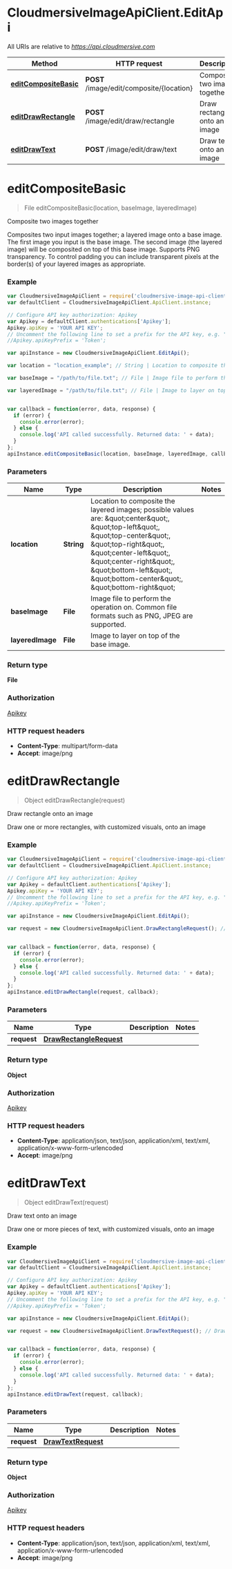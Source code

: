 # CloudmersiveImageApiClient.EditApi

All URIs are relative to *https://api.cloudmersive.com*

Method | HTTP request | Description
------------- | ------------- | -------------
[**editCompositeBasic**](EditApi.md#editCompositeBasic) | **POST** /image/edit/composite/{location} | Composite two images together
[**editDrawRectangle**](EditApi.md#editDrawRectangle) | **POST** /image/edit/draw/rectangle | Draw rectangle onto an image
[**editDrawText**](EditApi.md#editDrawText) | **POST** /image/edit/draw/text | Draw text onto an image


<a name="editCompositeBasic"></a>
# **editCompositeBasic**
> File editCompositeBasic(location, baseImage, layeredImage)

Composite two images together

Composites two input images together; a layered image onto a base image.  The first image you input is the base image.  The second image (the layered image) will be composited on top of this base image.  Supports PNG transparency.  To control padding you can include transparent pixels at the border(s) of your layered images as appropriate.

### Example
```javascript
var CloudmersiveImageApiClient = require('cloudmersive-image-api-client');
var defaultClient = CloudmersiveImageApiClient.ApiClient.instance;

// Configure API key authorization: Apikey
var Apikey = defaultClient.authentications['Apikey'];
Apikey.apiKey = 'YOUR API KEY';
// Uncomment the following line to set a prefix for the API key, e.g. "Token" (defaults to null)
//Apikey.apiKeyPrefix = 'Token';

var apiInstance = new CloudmersiveImageApiClient.EditApi();

var location = "location_example"; // String | Location to composite the layered images; possible values are: \"center\", \"top-left\", \"top-center\", \"top-right\", \"center-left\", \"center-right\", \"bottom-left\", \"bottom-center\", \"bottom-right\"

var baseImage = "/path/to/file.txt"; // File | Image file to perform the operation on.  Common file formats such as PNG, JPEG are supported.

var layeredImage = "/path/to/file.txt"; // File | Image to layer on top of the base image.


var callback = function(error, data, response) {
  if (error) {
    console.error(error);
  } else {
    console.log('API called successfully. Returned data: ' + data);
  }
};
apiInstance.editCompositeBasic(location, baseImage, layeredImage, callback);
```

### Parameters

Name | Type | Description  | Notes
------------- | ------------- | ------------- | -------------
 **location** | **String**| Location to composite the layered images; possible values are: \&quot;center\&quot;, \&quot;top-left\&quot;, \&quot;top-center\&quot;, \&quot;top-right\&quot;, \&quot;center-left\&quot;, \&quot;center-right\&quot;, \&quot;bottom-left\&quot;, \&quot;bottom-center\&quot;, \&quot;bottom-right\&quot; | 
 **baseImage** | **File**| Image file to perform the operation on.  Common file formats such as PNG, JPEG are supported. | 
 **layeredImage** | **File**| Image to layer on top of the base image. | 

### Return type

**File**

### Authorization

[Apikey](../README.md#Apikey)

### HTTP request headers

 - **Content-Type**: multipart/form-data
 - **Accept**: image/png

<a name="editDrawRectangle"></a>
# **editDrawRectangle**
> Object editDrawRectangle(request)

Draw rectangle onto an image

Draw one or more rectangles, with customized visuals, onto an image

### Example
```javascript
var CloudmersiveImageApiClient = require('cloudmersive-image-api-client');
var defaultClient = CloudmersiveImageApiClient.ApiClient.instance;

// Configure API key authorization: Apikey
var Apikey = defaultClient.authentications['Apikey'];
Apikey.apiKey = 'YOUR API KEY';
// Uncomment the following line to set a prefix for the API key, e.g. "Token" (defaults to null)
//Apikey.apiKeyPrefix = 'Token';

var apiInstance = new CloudmersiveImageApiClient.EditApi();

var request = new CloudmersiveImageApiClient.DrawRectangleRequest(); // DrawRectangleRequest | 


var callback = function(error, data, response) {
  if (error) {
    console.error(error);
  } else {
    console.log('API called successfully. Returned data: ' + data);
  }
};
apiInstance.editDrawRectangle(request, callback);
```

### Parameters

Name | Type | Description  | Notes
------------- | ------------- | ------------- | -------------
 **request** | [**DrawRectangleRequest**](DrawRectangleRequest.md)|  | 

### Return type

**Object**

### Authorization

[Apikey](../README.md#Apikey)

### HTTP request headers

 - **Content-Type**: application/json, text/json, application/xml, text/xml, application/x-www-form-urlencoded
 - **Accept**: image/png

<a name="editDrawText"></a>
# **editDrawText**
> Object editDrawText(request)

Draw text onto an image

Draw one or more pieces of text, with customized visuals, onto an image

### Example
```javascript
var CloudmersiveImageApiClient = require('cloudmersive-image-api-client');
var defaultClient = CloudmersiveImageApiClient.ApiClient.instance;

// Configure API key authorization: Apikey
var Apikey = defaultClient.authentications['Apikey'];
Apikey.apiKey = 'YOUR API KEY';
// Uncomment the following line to set a prefix for the API key, e.g. "Token" (defaults to null)
//Apikey.apiKeyPrefix = 'Token';

var apiInstance = new CloudmersiveImageApiClient.EditApi();

var request = new CloudmersiveImageApiClient.DrawTextRequest(); // DrawTextRequest | 


var callback = function(error, data, response) {
  if (error) {
    console.error(error);
  } else {
    console.log('API called successfully. Returned data: ' + data);
  }
};
apiInstance.editDrawText(request, callback);
```

### Parameters

Name | Type | Description  | Notes
------------- | ------------- | ------------- | -------------
 **request** | [**DrawTextRequest**](DrawTextRequest.md)|  | 

### Return type

**Object**

### Authorization

[Apikey](../README.md#Apikey)

### HTTP request headers

 - **Content-Type**: application/json, text/json, application/xml, text/xml, application/x-www-form-urlencoded
 - **Accept**: image/png

